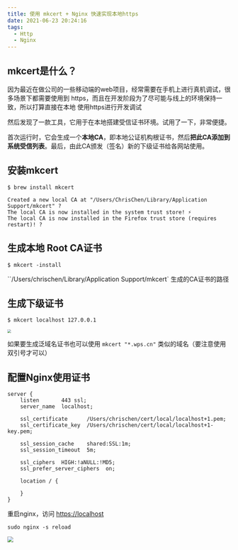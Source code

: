 ```yaml
---
title: 使用 mkcert + Nginx 快速实现本地https
date: 2021-06-23 20:24:16
tags:
  - Http
  - Nginx
---
```




## mkcert是什么？

因为最近在做公司的一些移动端的web项目，经常需要在手机上进行真机调试，很多场景下都需要使用到 https，而且在开发阶段为了尽可能与线上的环境保持一致，所以打算直接在本地 使用https进行开发调试

然后发现了一款工具，它用于在本地搭建受信证书环境。试用了一下，非常便捷。

首次运行时，它会生成一个**本地CA**，即本地公证机构根证书，然后**把此CA添加到系统受信列表**。最后，由此CA颁发（签名）新的下级证书给各网站使用。



## 安装mkcert

```shell
$ brew install mkcert

Created a new local CA at "/Users/ChrisChen/Library/Application Support/mkcert" ?
The local CA is now installed in the system trust store! ⚡️
The local CA is now installed in the Firefox trust store (requires restart)! ?
```



## 生成本地 Root CA证书

```shell
$ mkcert -install
```

``/Users/chrischen/Library/Application Support/mkcert` 生成的CA证书的路径



## 生成下级证书

```shell
$ mkcert localhost 127.0.0.1
```

<img src="http://cdn.chrischen.top/blog/TDnbAU.png" style="zoom:50%;" />

如果要生成泛域名证书也可以使用 `mkcert "*.wps.cn"` 类似的域名（要注意使用双引号才可以）



## 配置Nginx使用证书

```nginx
server {
    listen       443 ssl;
    server_name  localhost;

    ssl_certificate      /Users/chrischen/cert/local/localhost+1.pem;
    ssl_certificate_key  /Users/chrischen/cert/local/localhost+1-key.pem;

    ssl_session_cache    shared:SSL:1m;
    ssl_session_timeout  5m;

    ssl_ciphers  HIGH:!aNULL:!MD5;
    ssl_prefer_server_ciphers  on;

    location / {

    }
}
```

重启nginx，访问 [ https://localhost ](https://localhost/) 

```shell
sudo nginx -s reload
```

<img src="http://cdn.chrischen.top/blog/lzOWPK.png" style="zoom:80%;" />

